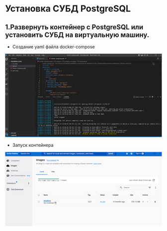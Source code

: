 # Установка СУБД PostgreSQL

## 1.Развернуть контейнер с PostgreSQL или установить СУБД на виртуальную машину.

- Cоздание yaml файла docker-compose

![Рис 1](https://github.com/khommy/otus_database/blob/main/6_Внутренняя%20архитектура%20СУБД%20PostgreSQL/image/step1.png)

- Запуск контейнера

![Рис 2](https://github.com/khommy/otus_database/blob/main/6_Внутренняя%20архитектура%20СУБД%20PostgreSQL/image/step2.png)
